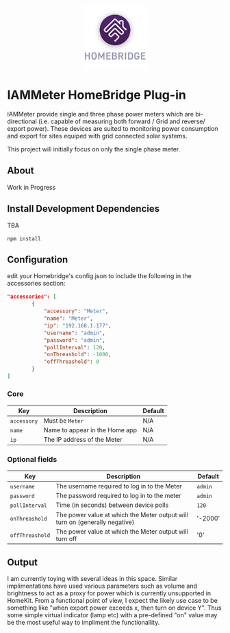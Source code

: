 
<p align="center">

<img src="https://github.com/homebridge/branding/raw/master/logos/homebridge-wordmark-logo-vertical.png" width="150">

</p>


# IAMMeter HomeBridge Plug-in

IAMMeter provide single and three phase power meters which are bi-directional (i.e. capable of measuring both forward / Grid and reverse/ export power). These devices are suited to monitoring power consumption and export for sites equiped with grid connected solar systems.

This project will initially focus on only the single phase meter.

## About

Work in Progress

## Install Development Dependencies

TBA

```
npm install
```


## Configuration

edit your Homebridge's config.json to include the following in the accessories section:

```json
"accessories": [
        {
            "accessory": "Meter",
            "name": "Meter",
            "ip": "192.168.1.177",
            "username": "admin",
            "password": "admin",
            "pollInterval": 120,
            "onThreashold": -1000,
            "offThreashold": 0
        }
]
```


### Core
| Key | Description | Default |
| --- | --- | --- |
| `accessory` | Must be `Meter` | N/A |
| `name` | Name to appear in the Home app | N/A |
| `ip` | The IP address of the Meter | N/A |

### Optional fields
| Key | Description | Default |
| --- | --- | --- |
| `username` | The username required to log in to the Meter | `admin` |
| `password` | The password required to log in to the meter | `admin` |
| `pollInterval` | Time (in seconds) between device polls | `120` |
| `onThreashold` | The power value at which the Meter output will turn on (generally negative)| '-2000'|
| `offThreashold` | The power value at which the Meter output will turn off | '0' |


## Output 

I am currently toying with several ideas in this space. Similar implimentations have used various parameters such as volume and brightness to act as a proxy for power which is currently unsupported in HomeKit. From a functional point of view, I expect the likely use case to be something like "when export power exceeds x, then turn on device Y". Thus some simple virtual indicator (lamp etc) with a pre-defined "on" value may be the most useful way to impliment the functionallity.


